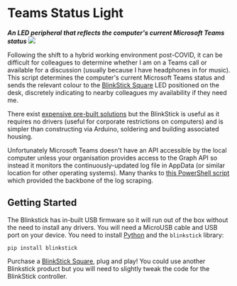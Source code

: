 # Teams Status Light
***An LED peripheral that reflects the computer's current Microsoft Teams status***
![](https://img.shields.io/badge/version-0.9.0-green)

Following the shift to a hybrid working environment post-COVID, it can be difficult for colleagues to determine whether I am on a Teams call or available for a discussion (usually because I have headphones in for music). This script determines the computer's current Microsoft Teams status and sends the relevant colour to the [BlinkStick Square](https://www.blinkstick.com/products/blinkstick-square) LED positioned on the desk, discretely indicating to nearby colleagues my availability if they need me.

There exist [expensive pre-built solutions](https://embrava.com/pages/microsoft-teams-busy-light) but the BlinkStick is useful as it requires no drivers (useful for corporate restrictions on computers) and is simpler than constructing via Arduino, soldering and building associated housing.

Unfortunately Microsoft Teams doesn't have an API accessible by the local computer unless your organisation provides access to the Graph API so instead it monitors the continuously-updated log file in AppData (or similar location for other operating systems). Many thanks to [this PowerShell script](https://github.com/AntoineGS/TeamsStatusV2) which provided the backbone of the log scraping.

## Getting Started
The Blinkstick has in-built USB firmware so it will run out of the box without the need to install any drivers. You will need a MicroUSB cable and USB port on your device. You need to install [Python](https://www.python.org/) and the `blinkstick` library:

```
pip install blinkstick
```

Purchase a [BlinkStick Square](https://www.blinkstick.com/products/blinkstick-square), plug and play! You could use another Blinkstick product but you will need to slightly tweak the code for the BlinkStick controller.
